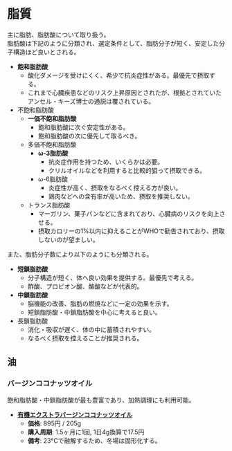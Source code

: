 脂質
====

主に脂肪、脂肪酸について取り扱う。  
脂肪酸は下記のように分類され、選定条件として、脂肪分子が短く、安定した分子構造ほど良いとされる。

- **飽和脂肪酸**
  - 酸化ダメージを受けにくく、希少で抗炎症性がある。最優先で摂取する。
  - これまで心臓疾患などのリスク上昇原因とされたが、根拠とされていたアンセル・キーズ博士の通説は覆されている。
- 不飽和脂肪酸
  - **一価不飽和脂肪酸**
    - 飽和脂肪酸に次ぐ安定性がある。
    - 飽和脂肪酸の次に優先して取るべき。
  - 多価不飽和脂肪酸
    - **ω-3脂肪酸**
      - 抗炎症作用を持つため、いくらかは必要。
      - クリルオイルなどを利用すると比較的狙って摂取できる。
    - ω-6脂肪酸
      - 炎症性が高く、摂取をなるべく控える方が良い。
      - 鶏肉などへの含有率が高いため、摂取を推奨しない。
  - トランス脂肪酸
    - マーガリン、菓子パンなどに含まれており、心臓病のリスクを向上させる。
    - 摂取カロリーの1%以内に抑えることがWHOで勧告されており、摂取しないのが望ましい。

また、脂肪分子数により以下のようにも分類される。

- **短鎖脂肪酸**
  - 分子構造が短く、体へ良い効果を提供する。最優先で考える。
  - 酢酸、プロピオン酸、酪酸などが代表的。
- **中鎖脂肪酸**
  - 脳機能の改善、脂肪の燃焼などに一定の効果を示す。
  - 短鎖脂肪酸・中鎖脂肪酸を中心に考えると良い。
- 長鎖脂肪酸
  - 消化・吸収が遅く、体の中に蓄積されやすい。
  - なるべく摂取を控えることが推奨される。

油
----

### バージンココナッツオイル

飽和脂肪酸・中鎖脂肪酸が最も豊富であり、加熱調理にも利用可能。

- [**有機エクストラバージンココナッツオイル**](https://lohaco.jp/product/1549175/)
  - **価格**: 895円 / 205g
  - **購入周期**: 1.5ヶ月に1回, 1日4g換算で17.5円
  - **備考**: 23℃で融解するため、冬場は固形化する。
